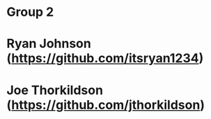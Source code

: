 # Group 2

# Ryan Johnson (https://github.com/itsryan1234)
# Joe Thorkildson (https://github.com/jthorkildson)
